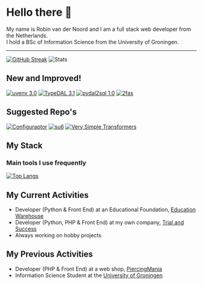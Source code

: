 # Hello there 👋
My name is Robin van der Noord and I am a full stack web developer from the Netherlands.  
I hold a BSc of Information Science from the University of Groningen.

---
[![GitHub Streak](https://streak-stats.demolab.com/?user=robinvandernoord&theme=carbonfox&hide_border=true&date_format=j%20M%5B%20Y%5D)](https://git.io/streak-stats)
![Stats](https://github-readme-stats.vercel.app/api?username=robinvandernoord&show_icons=true&count_private=true&hide_title=true&theme=dark&hide_border=true)  


## New and Improved!
[![uvenv 3.0](https://github-readme-stats.vercel.app/api/pin/?username=robinvandernoord&show_owner=false&repo=uvenv&border_color=d4af37&bg_color=0D1117&title_color=C9D1D9&text_color=8B949E&icon_color=d4af37)](https://github.com/robinvandernoord/uvenv)
[![TypeDAL 3.1](https://github-readme-stats.vercel.app/api/pin/?username=trialandsuccess&show_owner=true&repo=typedal&border_color=d4af37&bg_color=0D1117&title_color=C9D1D9&text_color=8B949E&icon_color=d4af37)](https://github.com/trialandsuccess/typedal)
[![pydal2sql 1.0](https://github-readme-stats.vercel.app/api/pin/?username=robinvandernoord&repo=pydal2sql&border_color=d4af37&bg_color=0D1117&title_color=C9D1D9&text_color=8B949E&icon_color=d4af37)](https://github.com/robinvandernoord/pydal2sql)
[![2fas](https://github-readme-stats.vercel.app/api/pin/?username=robinvandernoord&show_owner=false&repo=2fas-python&border_color=d4af37&bg_color=0D1117&title_color=C9D1D9&text_color=8B949E&icon_color=d4af37)](https://github.com/trialandsuccess/verysimpletransformers)

## Suggested Repo's
[![Configuraptor](https://github-readme-stats.vercel.app/api/pin/?username=trialandsuccess&show_owner=true&repo=configuraptor&border_color=2ea043&bg_color=0D1117&title_color=C9D1D9&text_color=8B949E&icon_color=2ea043)](https://github.com/trialandsuccess/configuraptor)
[![su6](https://github-readme-stats.vercel.app/api/pin/?username=trialandsuccess&show_owner=true&repo=su6&border_color=2ea043&bg_color=0D1117&title_color=C9D1D9&text_color=8B949E&icon_color=2ea043)](https://github.com/trialandsuccess/su6)
[![Very Simple Transformers](https://github-readme-stats.vercel.app/api/pin/?username=trialandsuccess&show_owner=false&repo=verysimpletransformers&border_color=2ea043&bg_color=0D1117&title_color=C9D1D9&text_color=8B949E&icon_color=2ea043)](https://github.com/trialandsuccess/verysimpletransformers)

## My Stack

### Main tools I use frequently
<!--[![StackShare](http://img.shields.io/badge/tech-stack-0690fa.svg?style=flat)](https://stackshare.io/robinvandernoord/current)  -->
[![Top Langs](https://github-readme-stats.vercel.app/api/top-langs/?username=robinvandernoord&layout=compact&theme=dark&langs_count=10&hide=jupyter%20notebook)](https://github.com/anuraghazra/github-readme-stats)
<!--img src="primary_stack.png?raw=true" style="width: 400px;"/-->


## My Current Activities
- Developer (Python & Front End) at an Educational Foundation, [Education Warehouse](https://www.educationwarehouse.nl)
- Developer (Python, PHP & Front End) at my own company, [Trial and Success](https://trialandsuccess.nl)
- Always working on hobby projects

## My Previous Activities
- Developer (PHP & Front End) at a web shop, [PiercingMania](https://piercingmania.nl)
- Information Science Student at the [University of Groningen](https://rug.nl) 
